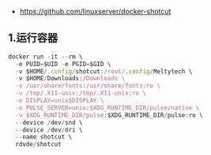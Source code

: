 * https://github.com/linuxserver/docker-shotcut

## 1.运行容器

````javascript
docker run -it --rm \
  -e PUID=$UID -e PGID=$GID \
  -v $HOME/.config/shotcut:/root/.config/Meltytech \
  -v $HOME/Downloads:/Downloads \
  -v /usr/share/fonts:/usr/share/fonts:ro \
  -v /tmp/.X11-unix:/tmp/.X11-unix:ro \
  -e DISPLAY=unix$DISPLAY \
  -e PULSE_SERVER=unix:$XDG_RUNTIME_DIR/pulse/native \
  -v $XDG_RUNTIME_DIR/pulse:$XDG_RUNTIME_DIR/pulse:ro \
  --device /dev/snd \
  --device /dev/dri \
  --name shotcut \
  rdvde/shotcut
````

